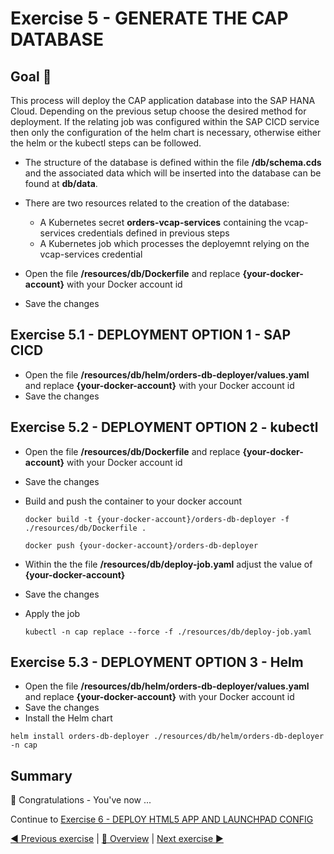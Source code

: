 # Exercise 5 - GENERATE THE CAP DATABASE

## Goal 🎯

This process will deploy the CAP application database into the SAP HANA Cloud. Depending on the previous setup choose the desired method for deployment. If the relating job was configured within the SAP CICD service then only the configuration of the helm chart is necessary, otherwise either the helm or the kubectl steps can be followed.

- The structure of the database is defined within the file **/db/schema.cds** and the associated data which will be inserted into the database can be found at **db/data**.
- There are two resources related to the creation of the database:

  - A Kubernetes secret **orders-vcap-services** containing the vcap-services credentials defined in previous steps
  - A Kubernetes job which processes the deployemnt relying on the vcap-services credential

- Open the file **/resources/db/Dockerfile** and replace **{your-docker-account}** with your Docker account id
- Save the changes

## Exercise 5.1 - DEPLOYMENT OPTION 1 - SAP CICD

- Open the file **/resources/db/helm/orders-db-deployer/values.yaml** and replace **{your-docker-account}** with your Docker account id
- Save the changes

## Exercise 5.2 - DEPLOYMENT OPTION 2 - kubectl

- Open the file **/resources/db/Dockerfile** and replace **{your-docker-account}** with your Docker account id
- Save the changes

- Build and push the container to your docker account

  ```shell
  docker build -t {your-docker-account}/orders-db-deployer -f ./resources/db/Dockerfile .

  docker push {your-docker-account}/orders-db-deployer
  ```

- Within the the file **/resources/db/deploy-job.yaml** adjust the value of **{your-docker-account}**
- Save the changes
- Apply the job

  ```shell
  kubectl -n cap replace --force -f ./resources/db/deploy-job.yaml
  ```

## Exercise 5.3 - DEPLOYMENT OPTION 3 - Helm

- Open the file **/resources/db/helm/orders-db-deployer/values.yaml** and replace **{your-docker-account}** with your Docker account id
- Save the changes
- Install the Helm chart

```shell
helm install orders-db-deployer ./resources/db/helm/orders-db-deployer -n cap
```

## Summary

🎉 Congratulations - You've now ...

Continue to [Exercise 6 - DEPLOY HTML5 APP AND LAUNCHPAD CONFIG](../ex6/README.md)

[◀ Previous exercise](../ex4/README.md) | [🔼 Overview](../../README.md) | [Next exercise ▶](../ex6/README.md)
